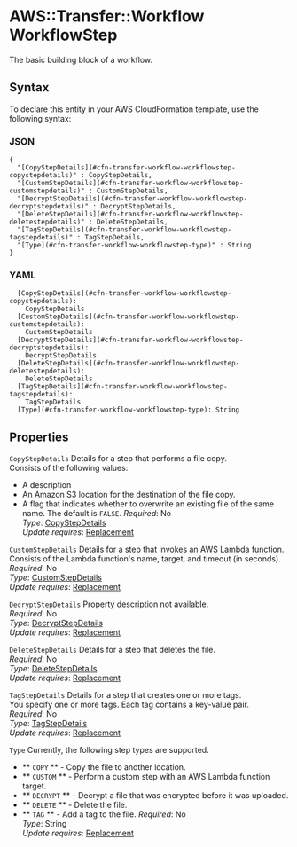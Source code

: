# AWS::Transfer::Workflow WorkflowStep<a name="aws-properties-transfer-workflow-workflowstep"></a>

The basic building block of a workflow\.

## Syntax<a name="aws-properties-transfer-workflow-workflowstep-syntax"></a>

To declare this entity in your AWS CloudFormation template, use the following syntax:

### JSON<a name="aws-properties-transfer-workflow-workflowstep-syntax.json"></a>

```
{
  "[CopyStepDetails](#cfn-transfer-workflow-workflowstep-copystepdetails)" : CopyStepDetails,
  "[CustomStepDetails](#cfn-transfer-workflow-workflowstep-customstepdetails)" : CustomStepDetails,
  "[DecryptStepDetails](#cfn-transfer-workflow-workflowstep-decryptstepdetails)" : DecryptStepDetails,
  "[DeleteStepDetails](#cfn-transfer-workflow-workflowstep-deletestepdetails)" : DeleteStepDetails,
  "[TagStepDetails](#cfn-transfer-workflow-workflowstep-tagstepdetails)" : TagStepDetails,
  "[Type](#cfn-transfer-workflow-workflowstep-type)" : String
}
```

### YAML<a name="aws-properties-transfer-workflow-workflowstep-syntax.yaml"></a>

```
  [CopyStepDetails](#cfn-transfer-workflow-workflowstep-copystepdetails): 
    CopyStepDetails
  [CustomStepDetails](#cfn-transfer-workflow-workflowstep-customstepdetails): 
    CustomStepDetails
  [DecryptStepDetails](#cfn-transfer-workflow-workflowstep-decryptstepdetails): 
    DecryptStepDetails
  [DeleteStepDetails](#cfn-transfer-workflow-workflowstep-deletestepdetails): 
    DeleteStepDetails
  [TagStepDetails](#cfn-transfer-workflow-workflowstep-tagstepdetails): 
    TagStepDetails
  [Type](#cfn-transfer-workflow-workflowstep-type): String
```

## Properties<a name="aws-properties-transfer-workflow-workflowstep-properties"></a>

`CopyStepDetails`  <a name="cfn-transfer-workflow-workflowstep-copystepdetails"></a>
Details for a step that performs a file copy\.  
 Consists of the following values:   
+ A description
+ An Amazon S3 location for the destination of the file copy\.
+ A flag that indicates whether to overwrite an existing file of the same name\. The default is `FALSE`\.
*Required*: No  
*Type*: [CopyStepDetails](aws-properties-transfer-workflow-copystepdetails.md)  
*Update requires*: [Replacement](https://docs.aws.amazon.com/AWSCloudFormation/latest/UserGuide/using-cfn-updating-stacks-update-behaviors.html#update-replacement)

`CustomStepDetails`  <a name="cfn-transfer-workflow-workflowstep-customstepdetails"></a>
Details for a step that invokes an AWS Lambda function\.  
Consists of the Lambda function's name, target, and timeout \(in seconds\)\.   
*Required*: No  
*Type*: [CustomStepDetails](aws-properties-transfer-workflow-customstepdetails.md)  
*Update requires*: [Replacement](https://docs.aws.amazon.com/AWSCloudFormation/latest/UserGuide/using-cfn-updating-stacks-update-behaviors.html#update-replacement)

`DecryptStepDetails`  <a name="cfn-transfer-workflow-workflowstep-decryptstepdetails"></a>
Property description not available\.  
*Required*: No  
*Type*: [DecryptStepDetails](aws-properties-transfer-workflow-decryptstepdetails.md)  
*Update requires*: [Replacement](https://docs.aws.amazon.com/AWSCloudFormation/latest/UserGuide/using-cfn-updating-stacks-update-behaviors.html#update-replacement)

`DeleteStepDetails`  <a name="cfn-transfer-workflow-workflowstep-deletestepdetails"></a>
Details for a step that deletes the file\.  
*Required*: No  
*Type*: [DeleteStepDetails](aws-properties-transfer-workflow-deletestepdetails.md)  
*Update requires*: [Replacement](https://docs.aws.amazon.com/AWSCloudFormation/latest/UserGuide/using-cfn-updating-stacks-update-behaviors.html#update-replacement)

`TagStepDetails`  <a name="cfn-transfer-workflow-workflowstep-tagstepdetails"></a>
Details for a step that creates one or more tags\.  
You specify one or more tags\. Each tag contains a key\-value pair\.  
*Required*: No  
*Type*: [TagStepDetails](aws-properties-transfer-workflow-tagstepdetails.md)  
*Update requires*: [Replacement](https://docs.aws.amazon.com/AWSCloudFormation/latest/UserGuide/using-cfn-updating-stacks-update-behaviors.html#update-replacement)

`Type`  <a name="cfn-transfer-workflow-workflowstep-type"></a>
 Currently, the following step types are supported\.   
+  ** `COPY` ** \- Copy the file to another location\.
+  ** `CUSTOM` ** \- Perform a custom step with an AWS Lambda function target\.
+  ** `DECRYPT` ** \- Decrypt a file that was encrypted before it was uploaded\.
+  ** `DELETE` ** \- Delete the file\.
+  ** `TAG` ** \- Add a tag to the file\.
*Required*: No  
*Type*: String  
*Update requires*: [Replacement](https://docs.aws.amazon.com/AWSCloudFormation/latest/UserGuide/using-cfn-updating-stacks-update-behaviors.html#update-replacement)
